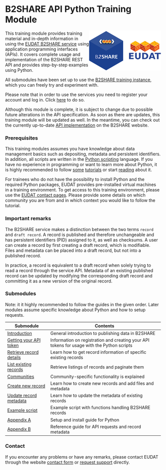 # B2SHARE API Python Training Module
<img align="right" src="../img/B2SHARE-logo.png" alt="B2SHARE logo" text="B2SHARE logo"> This training module provides training material and in-depth information in using the [EUDAT B2SHARE service](https://trng-b2share.eudat.eu) using application programming interfaces (APIs). It covers complete usage and implementation of the B2SHARE REST API and provides step-by-step examples using Python.

All submodules have been set up to use the [B2SHARE training instance](https://trng-b2share.eudat.eu), which you can freely try and experiment with.

Please note that in order to use the services you need to register your account and log in. Click [here](https://trng-b2share.eudat.eu/youraccount) to do so.

Although this module is complete, it is subject to change due to possible future alterations in the API specification. As soon as there are updates, this training module will be updated as well. In the meantime, you can check out the currently up-to-date [API implementation](https://b2share.eudat.eu/help/api) on the B2SHARE website.

### Prerequisites
This training modules assumes you have knowledge about data management basics such as depositing, metadata and persistent identifiers. In addition, all scripts are written in the [Python scripting](http://python.org) language. If you have no experience in programming or want to learn more about Python, it is highly recommended to follow [some](https://www.stavros.io/tutorials/python) [tutorials](http://pythonprogramminglanguage.com) or start [reading](https://en.wikibooks.org/wiki/Python_Programming) about it.

For trainees who do not have the possibility to install Python and the required Python packages, EUDAT provides pre-installed virtual machines in a training environment. To get access to this training environment, please use the [EUDAT contact pages](https://eudat.eu/support-request?service=DOCUMENTATION). Please provide some details on which community you are from and in which context you would like to follow the tutorial.

### Important remarks
The B2SHARE service makes a distinction between the two terms `record` and `draft record`. A record is published and therefore unchangeable and has persistent identifiers (PID) assigned to it, as well as checksums. A user can create a record by first creating a draft record, which is modifiable. Files and metadata can be placed into a draft record, but not into a published record.

In practice, a record is equivalent to a draft record when solely trying to read a record through the service API. Metadata of an existing published record can be updated by modifying the corresponding draft record and committing it as a new version of the original record.

### Submodules
Note: it it highly recommended to follow the guides in the given order. Later modules assume specific knowledge about Python and how to setup requests.

Submodule | Contents
------|-------------
[Introduction](00_Introduction.md) | General introduction to publishing data in B2SHARE
[Getting your API token](00_Getting_your_API_token.md) | Information on registration and creating your API tokens for usage with the Python scripts
[Retrieve record details](01_Retrieve_existing_record.md) | Learn how to get record information of specific existing records
[List existing records](02_List_existing_records.md) | Retrieve listings of records and paginate them
[Communities](03_Communities.md) | Community-specific functionality is explained
[Create new record](05_Create_new_record.md) | Learn how to create new records and add files and metadata
[Update record metadata](06_Update_record_metadata.md) | Learn how to update the metadata of existing records
[Example script](10_Example_script.md) | Example script with functions handling B2SHARE records
[Appendix A](A_Setup_and_install.md) | Setup and install guide for Python
[Appendix B](B_Request_and_Metadata_Reference_Guide.md) | Reference guide for API requests and record metadata

### Contact
If you encounter any problems or have any remarks, please contact EUDAT through the website [contact form](https://eudat.eu/contact) or [request support](https://eudat.eu/support-request?service=B2SHARE) directly.

